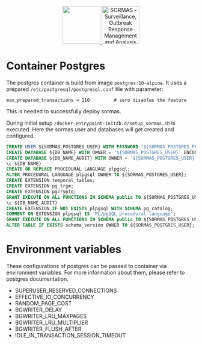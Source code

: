 <p align="center">
  <a href="https://www.stor-systems.com/">
    <img
      alt=""
      src="https://www.stor-systems.com/img/logo2.png"
      height="100"
    />
  <a href="https://sormas.org/">
    <img
      alt="SORMAS - Surveillance, Outbreak Response Management and Analysis System"
      src="https://sormas.org/wp-content/uploads/2020/07/sormas-logo-128x128-1.png"
      height="100"
    />
  </a>
</p>

# Container Postgres

The postgres container is build from image `postgres:10-alpine`.  It uses a prepared `/etc/postgresql/postgresql.conf` file with parameter:

```shell
max_prepared_transactions = 110         # zero disables the feature
```

This is needed to successfully deploy sormas.

During initial setup `/docker-entrypoint-initdb.d/setup_sormas.sh`  is executed. Here the sormas user and databases will get created and configured.

```sql
CREATE USER ${SORMAS_POSTGRES_USER} WITH PASSWORD '${SORMAS_POSTGRES_PASSWORD}' CREATEDB;
CREATE DATABASE ${DB_NAME} WITH OWNER = '${SORMAS_POSTGRES_USER}' ENCODING = 'UTF8';
CREATE DATABASE ${DB_NAME_AUDIT} WITH OWNER = '${SORMAS_POSTGRES_USER}' ENCODING = 'UTF8';
\c ${DB_NAME}
CREATE OR REPLACE PROCEDURAL LANGUAGE plpgsql;
ALTER PROCEDURAL LANGUAGE plpgsql OWNER TO ${SORMAS_POSTGRES_USER};
CREATE EXTENSION temporal_tables;
CREATE EXTENSION pg_trgm;
CREATE EXTENSION pgcrypto;
GRANT EXECUTE ON ALL FUNCTIONS IN SCHEMA public TO ${SORMAS_POSTGRES_USER};
\c ${DB_NAME_AUDIT}
CREATE EXTENSION IF NOT EXISTS plpgsql WITH SCHEMA pg_catalog;
COMMENT ON EXTENSION plpgsql IS 'PL/pgSQL procedural language';
GRANT EXECUTE ON ALL FUNCTIONS IN SCHEMA public TO ${SORMAS_POSTGRES_USER};
ALTER TABLE IF EXISTS schema_version OWNER TO ${SORMAS_POSTGRES_USER};
```

# Environment variables

These configurations of postgres can be passed to container via environment variables. For more information about them, please refer to postgres documentation.
* SUPERUSER_RESERVED_CONNECTIONS
* EFFECTIVE_IO_CONCURRENCY
* RANDOM_PAGE_COST
* BGWRITER_DELAY
* BGWRITER_LRU_MAXPAGES
* BGWRITER_LRU_MULTIPLIER
* BGWRITER_FLUSH_AFTER
* IDLE_IN_TRANSACTION_SESSION_TIMEOUT
